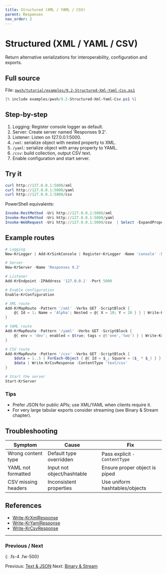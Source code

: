 ```yaml
---
title: Structured (XML / YAML / CSV)
parent: Responses
nav_order: 2
---
```


# Structured (XML / YAML / CSV)

Return alternative serializations for interoperability, configuration and exports.

## Full source

File: [`pwsh/tutorial/examples/9.2-Structured-Xml-Yaml-Csv.ps1`][9.2-Structured-Xml-Yaml-Csv.ps1]

```powershell
{% include examples/pwsh/9.2-Structured-Xml-Yaml-Csv.ps1 %}
```

## Step-by-step

1. Logging: Register console logger as default.
2. Server: Create server named 'Responses 9.2'.
3. Listener: Listen on 127.0.0.1:5000.
4. `/xml`: serialize object with nested property to XML.
5. `/yaml`: serialize object with array property to YAML.
6. `/csv`: build collection, output CSV text.
7. Enable configuration and start server.

## Try it

```powershell
curl http://127.0.0.1:5000/xml
curl http://127.0.0.1:5000/yaml
curl http://127.0.0.1:5000/csv
```

PowerShell equivalents:

```powershell
Invoke-RestMethod -Uri http://127.0.0.1:5000/xml
Invoke-RestMethod -Uri http://127.0.0.1:5000/yaml
Invoke-WebRequest -Uri http://127.0.0.1:5000/csv  | Select -ExpandProperty Content
```

## Example routes

```powershell
# Logging
New-KrLogger | Add-KrSinkConsole | Register-KrLogger -Name 'console' -SetAsDefault

# Server
New-KrServer -Name 'Responses 9.2'

# Listener
Add-KrEndpoint -IPAddress '127.0.0.1' -Port 5000

# Enable configuration
Enable-KrConfiguration

# XML route
Add-KrMapRoute -Pattern '/xml' -Verbs GET -ScriptBlock {
    @{ Id = 1; Name = 'Alpha'; Nested = @{ X = 10; Y = 20 } } | Write-KrXmlResponse -ContentType 'application/xml'
}

# YAML route
Add-KrMapRoute -Pattern '/yaml' -Verbs GET -ScriptBlock {
    @{ env = 'dev'; enabled = $true; tags = @('one','two') } | Write-KrYamlResponse -ContentType 'application/x-yaml'
}

# CSV route
Add-KrMapRoute -Pattern '/csv' -Verbs GET -ScriptBlock {
    $data = 1..5 | ForEach-Object { @{ Id = $_; Square = ($_ * $_) } }
    $data | Write-KrCsvResponse -ContentType 'text/csv'
}

# Start the server
Start-KrServer
```

### Tips

- Prefer JSON for public APIs; use XML/YAML when clients require it.
- For very large tabular exports consider streaming (see Binary & Stream chapter).

## Troubleshooting

| Symptom              | Cause                     | Fix                                     |
|----------------------|---------------------------|-----------------------------------------|
| Wrong content type   | Default type overridden   | Pass explicit `-ContentType`            |
| YAML not formatted   | Input not object/hashtable| Ensure proper object is piped           |
| CSV missing headers  | Inconsistent properties   | Use uniform hashtables/objects          |

## References

- [Write-KrXmlResponse][Write-KrXmlResponse]
- [Write-KrYamlResponse][Write-KrYamlResponse]
- [Write-KrCsvResponse][Write-KrCsvResponse]

---

### Previous / Next

{: .fs-4 .fw-500}

Previous: [Text & JSON](./1.Basic-Text-Json)
Next: [Binary & Stream](./3.Binary-Stream)

[9.2-Structured-Xml-Yaml-Csv.ps1]: /pwsh/tutorial/examples/9.2-Structured-Xml-Yaml-Csv.ps1
[Write-KrXmlResponse]: /pwsh/cmdlets/Write-KrXmlResponse
[Write-KrYamlResponse]: /pwsh/cmdlets/Write-KrYamlResponse
[Write-KrCsvResponse]: /pwsh/cmdlets/Write-KrCsvResponse
